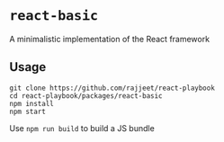 # `react-basic`

A minimalistic implementation of the React framework

## Usage

```
git clone https://github.com/rajjeet/react-playbook
cd react-playbook/packages/react-basic
npm install
npm start
```

Use `npm run build` to build a JS bundle